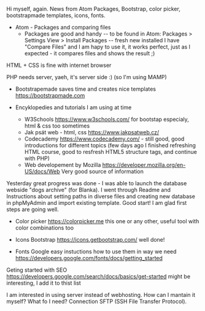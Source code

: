 Hi myself, again. News from Atom Packages, Bootstrap, color picker, bootstrapmade templates, icons, fonts.

* Atom - Packages and comparing files
  * Packages are good and handy
-- to be found in Atom: Packages > Settings View > Install Packages
-- fresh new installed I have "Compare Files" and I am hapy to use it, it works perfect, just as I expected - it compares files and shows the result ;)

HTML + CSS is fine with internet browser

PHP needs server, yaeh, it's server side :) (so I'm using MAMP)

* Bootstrapemade saves time and creates nice templates https://bootstrapmade.com

* Encyklopedies and tutorials I am using at time
  * W3Schools https://www.w3schools.com/ for bootstap especialy, html & css too sometimes 
  * Jak psát web - html, css https://www.jakpsatweb.cz/
  * Codecademy  https://www.codecademy.com/ - still good, good introductions for different topics (few days ago I finished refreshing HTML course, good to resfresh HTML5 structure tags, and continue with PHP)
  * Web developement by Mozilla
https://developer.mozilla.org/en-US/docs/Web
Very good source of information

Yesterday great progress was done - I was able to launch the database webside "dogs archive" (for Blanka). I went through Readme and Instructions about setting paths in diverse files and creating new database in phpMyAdmin and import existing template. Good start! I am glad first steps are going well.

* Color picker
https://colorpicker.me
this one or any other, useful tool with color combinations too

* Icons Bootstrap
https://icons.getbootstrap.com/
well done!

* Fonts Google
easy instuctions how to use them in way we need
https://developers.google.com/fonts/docs/getting_started


Geting started with SEO https://developers.google.com/search/docs/basics/get-started might be interesting, I add it to thist list


I am interested in using server instead of webhosting. How can I mantain it myself? What fo I need? Connection SFTP (SSH File Transfer Protocol).
